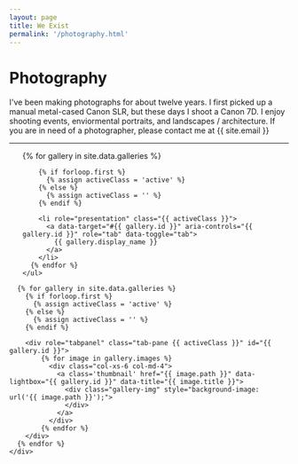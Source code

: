 ```yaml
---
layout: page
title: We Exist
permalink: '/photography.html'
---
```


<h1> Photography </h1>

<p> I've been making photographs for about twelve years. I first picked up a manual metal-cased Canon SLR, but these days I shoot a Canon 7D. I enjoy shooting events, enviormental portraits, and landscapes / architecture. If you are in need of a photographer, please contact me at {{ site.email }}
</p>

<hr class="headroom">

<div class="row">
  <div class="col-sm-2">
    <ul class="nav nav-pills nav-stacked vspace2 gallery-nav" role="tablist">
      {% for gallery in site.data.galleries %}

        {% if forloop.first %}
          {% assign activeClass = 'active' %}
        {% else %}
          {% assign activeClass = '' %}
        {% endif %}

        <li role="presentation" class="{{ activeClass }}">
          <a data-target="#{{ gallery.id }}" aria-controls="{{ gallery.id }}" role="tab" data-toggle="tab">
            {{ gallery.display_name }}
          </a>
        </li>
      {% endfor %}
    </ul>
  </div>
  <div class="col-sm-10">
    <div class="tab-content vspace2">

      {% for gallery in site.data.galleries %}
        {% if forloop.first %}
          {% assign activeClass = 'active' %}
        {% else %}
          {% assign activeClass = '' %}
        {% endif %}

        <div role="tabpanel" class="tab-pane {{ activeClass }}" id="{{ gallery.id }}">
            {% for image in gallery.images %}
              <div class="col-xs-6 col-md-4">
                <a class='thumbnail' href="{{ image.path }}" data-lightbox="{{ gallery.id }}" data-title="{{ image.title }}">
                  <div class="gallery-img" style="background-image: url('{{ image.path }}');">
                  </div>
                </a>
              </div>
            {% endfor %}
        </div>
      {% endfor %}
    </div>
  </div>
</div>


<!-- <div class="row headroom">
  {% for profile in site.data.portfolio %}
    <div class="col-xs-6 col-md-4">
      <a href="{{profile.image}}" data-lightbox="we-exist" data-title="{{ profile.name }}">
        <img src="{{profile.image}}" style="border-radius: 7px">
      </a>
    </div>
  {% endfor %}
</div>
 -->

<!--


<hr class="headroom">

<div class="row headroom">
  {% for profile in site.data.portfolio %}
    <div class="col-xs-6 col-md-4">
      <a href="{{profile.image}}" data-lightbox="we-exist" data-title="{{ profile.name }}">
        <img src="{{profile.image}}" style="border-radius: 7px">
      </a>
    </div>
  {% endfor %}
</div> -->